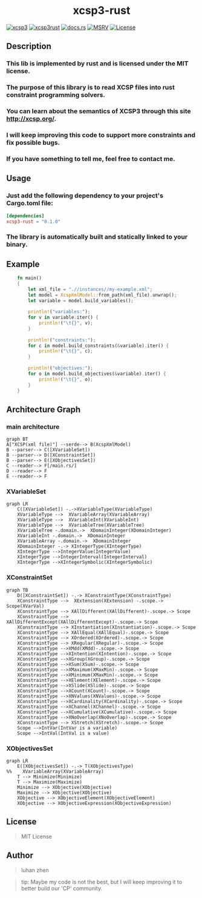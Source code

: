 
<h1 > <div style="text-align: center;"><b>xcsp3-rust </b></div>  </h1>

[//]: # ([![Crate]&#40;https://img.shields.io/crates/v/quick-xml.svg&#41;]&#40;https://crates.io/crates/quick-xml&#41;)

[![xcsp3](https://img.shields.io/badge/xcsp3-red)](http://xcsp.org)
[![xcsp3rust](https://img.shields.io/badge/xcsp3_rust-8A2BE2)](https://github.com/luhanzhen/xcsp3-rust)
[![docs.rs](https://docs.rs/xcsp3-rust/badge.svg)](https://docs.rs/xcsp3-rust)
[![MSRV](https://img.shields.io/badge/rustc-1.70.0-90c541.svg)](https://blog.rust-lang.org/2023/06/01/Rust-1.70.0.html)
[![License](https://img.shields.io/badge/License-_MIT-blue)](https://github.com/luhanzhen/xcsp3-rust/LICENSE)


## Description
### This lib is implemented by rust and is licensed under the MIT license. 
### The purpose of this library is to read XCSP files into rust constraint programming solvers.
### You can learn about the semantics of XCSP3 through this site http://xcsp.org/.
### I will keep improving this code to support more constraints and fix possible bugs.
### If you have something to tell me, feel free to contact me.


## Usage

### Just add the following dependency to your project's Cargo.toml file:

```toml
[dependencies]
xcsp3-rust = "0.1.0"
```

### The library is automatically built and statically linked to your binary.

## Example

```rust
    fn main()
    {
        let xml_file = ".//instances//my-example.xml";
        let model = XcspXmlModel::from_path(xml_file).unwrap();
        let variable = model.build_variables();
        
        println!("variables:");
        for v in variable.iter() {
            println!("\t{}", v);
        }
        
        println!("constraints:");
        for c in model.build_constraints(&variable).iter() {
            println!("\t{}", c);
        }
        
        println!("objectives:");
        for o in model.build_objectives(&variable).iter() {
            println!("\t{}", o);
        }
    }
```

## Architecture Graph

### main architecture
```mermaid
graph BT
A["XCSP(xml file)"] --serde--> B(XcspXmlModel)
B --parser--> C([XVariableSet])
B --parser--> D([XConstraintSet])
B --parser--> E([XObjectivesSet])
C --reader--> F[/main.rs/]
D --reader--> F
E --reader--> F

```
### XVariableSet
```mermaid
graph LR
    C([XVariableSet]) -.->XVariableType(XVariableType)
    XVariableType -->  XVariableArray(XVariableArray)
    XVariableType -->  XVariableInt(XVariableInt)
    XVariableType -->  XVariableTree(XVariableTree)
    XVariableTree -.domain.->  XDomainInteger(XDomainInteger)
    XVariableInt -.domain.->  XDomainInteger
    XVariableArray -.domain.->  XDomainInteger
    XDomainInteger -.-> XIntegerType(XIntegerType)
    XIntegerType -->IntegerValue(IntegerValue)
    XIntegerType -->IntegerInterval(IntegerInterval)
    XIntegerType -->XIntegerSymbolic(XIntegerSymbolic)

```
### XConstraintSet
```mermaid
graph TB
    D([XConstraintSet]) -.-> XConstraintType(XConstraintType)
    XConstraintType -->  XExtension(XExtension) -.scope.-> Scope(XVarVal)
    XConstraintType --> XAllDifferent(XAllDifferent)-.scope.-> Scope
    XConstraintType --> XAllDifferentExcept(XAllDifferentExcept)-.scope.-> Scope
    XConstraintType --> XInstantiation(XInstantiation)-.scope.-> Scope
    XConstraintType --> XAllEqual(XAllEqual)-.scope.-> Scope
    XConstraintType --> XOrdered(XOrdered)-.scope.-> Scope
    XConstraintType --> XRegular(XRegular)-.scope.-> Scope
    XConstraintType -->XMdd(XMdd)-.scope.-> Scope
    XConstraintType -->XIntention(XIntention)-.scope.-> Scope
    XConstraintType -->XGroup(XGroup)-.scope.-> Scope
    XConstraintType -->XSum(XSum)-.scope.-> Scope
    XConstraintType -->XMaximum(XMaxMin)-.scope.-> Scope
    XConstraintType -->XMinimum(XMaxMin)-.scope.-> Scope
    XConstraintType -->XElement(XElement)-.scope.-> Scope
    XConstraintType -->XSlide(XSlide)-.scope.-> Scope
    XConstraintType -->XCount(XCount)-.scope.-> Scope
    XConstraintType -->XNValues(XNValues)-.scope.-> Scope
    XConstraintType -->XCardinality(XCardinality)-.scope.-> Scope
    XConstraintType -->XChannel(XChannel)-.scope.-> Scope
    XConstraintType -->XCumulative(XCumulative)-.scope.-> Scope
    XConstraintType -->XNoOverlap(XNoOverlap)-.scope.-> Scope
    XConstraintType --> XStretch(XStretch)-.scope.-> Scope
    Scope -->IntVar(IntVar is a variable)
    Scope -->IntVal(IntVal is a value)
```
### XObjectivesSet
```mermaid
graph LR
    E([XObjectivesSet]) -.-> T(XObjectivesType)
%%    XVariableArray(XVariableArray)
    T --> Minimize(Minimize)
    T --> Maximize(Maximize)
    Minimize --> XObjective(XObjective)
    Maximize --> XObjective(XObjective)
    XObjective --> XObjectiveElement(XObjectiveElement)
    XObjective --> XObjectiveExpression(XObjectiveExpression)
```

## License
> MIT License

## Author
> luhan zhen

> tip: Maybe my code is not the best, but I will keep improving it to better build our 'CP' community.


